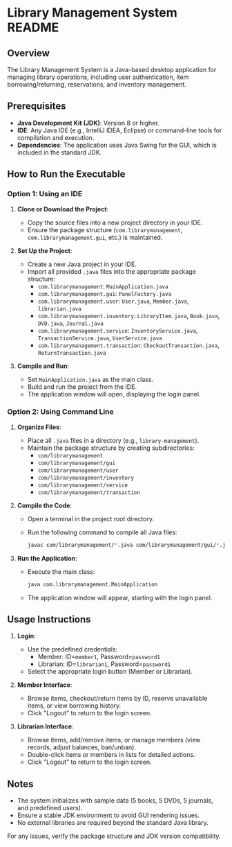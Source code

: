 # Library Management System README

## Overview

The Library Management System is a Java-based desktop application for managing library operations, including user authentication, item borrowing/returning, reservations, and inventory management.

## Prerequisites

- **Java Development Kit (JDK)**: Version 8 or higher.
- **IDE**: Any Java IDE (e.g., IntelliJ IDEA, Eclipse) or command-line tools for compilation and execution.
- **Dependencies**: The application uses Java Swing for the GUI, which is included in the standard JDK.

## How to Run the Executable

### Option 1: Using an IDE

1. **Clone or Download the Project**:

   - Copy the source files into a new project directory in your IDE.
   - Ensure the package structure (`com.librarymanagement`, `com.librarymanagement.gui`, etc.) is maintained.

2. **Set Up the Project**:

   - Create a new Java project in your IDE.
   - Import all provided `.java` files into the appropriate package structure:
     - `com.librarymanagement`: `MainApplication.java`
     - `com.librarymanagement.gui`: `PanelFactory.java`
     - `com.librarymanagement.user`: `User.java`, `Member.java`, `librarian.java`
     - `com.librarymanagement.inventory`: `LibraryItem.java`, `Book.java`, `DVD.java`, `Journal.java`
     - `com.librarymanagement.service`: `InventoryService.java`, `TransactionService.java`, `UserService.java`
     - `com.librarymanagement.transaction`: `CheckoutTransaction.java`, `ReturnTransaction.java`

3. **Compile and Run**:

   - Set `MainApplication.java` as the main class.
   - Build and run the project from the IDE.
   - The application window will open, displaying the login panel.

### Option 2: Using Command Line

1. **Organize Files**:

   - Place all `.java` files in a directory (e.g., `library-management`).
   - Maintain the package structure by creating subdirectories:
     - `com/librarymanagement`
     - `com/librarymanagement/gui`
     - `com/librarymanagement/user`
     - `com/librarymanagement/inventory`
     - `com/librarymanagement/service`
     - `com/librarymanagement/transaction`

2. **Compile the Code**:

   - Open a terminal in the project root directory.

   - Run the following command to compile all Java files:

     ```bash
     javac com/librarymanagement/*.java com/librarymanagement/gui/*.java com/librarymanagement/user/*.java com/librarymanagement/inventory/*.java com/librarymanagement/service/*.java com/librarymanagement/transaction/*.java
     ```

3. **Run the Application**:

   - Execute the main class:

     ```bash
     java com.librarymanagement.MainApplication
     ```

   - The application window will appear, starting with the login panel.

## Usage Instructions

1. **Login**:

   - Use the predefined credentials:
     - Member: ID=`member1`, Password=`password1`
     - Librarian: ID=`librarian1`, Password=`password1`
   - Select the appropriate login button (Member or Librarian).

2. **Member Interface**:

   - Browse items, checkout/return items by ID, reserve unavailable items, or view borrowing history.
   - Click "Logout" to return to the login screen.

3. **Librarian Interface**:

   - Browse items, add/remove items, or manage members (view records, adjust balances, ban/unban).
   - Double-click items or members in lists for detailed actions.
   - Click "Logout" to return to the login screen.

## Notes

- The system initializes with sample data (5 books, 5 DVDs, 5 journals, and predefined users).
- Ensure a stable JDK environment to avoid GUI rendering issues.
- No external libraries are required beyond the standard Java library.

For any issues, verify the package structure and JDK version compatibility.
